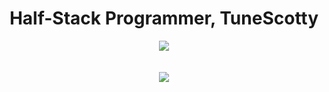 <h1 align="center" font-size: xx-large;">
    Half-Stack Programmer, TuneScotty
  </h1>
<div align="center">
  <a href="https://skillicons.dev">
    <img src="https://skillicons.dev/icons?i=robloxstudio,vscode,atom,wordpress">
    </br></br></br>
    <img src="https://skillicons.dev/icons?i=mysql,js,html,css,lua,cs,php,py,perl&perline=3"/>
  </a>
</div>
